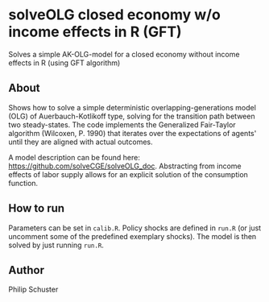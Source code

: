 # solveOLG closed economy w/o income effects in R (GFT)
Solves a simple AK-OLG-model for a closed economy without income effects in R (using GFT algorithm)

## About
Shows how to solve a simple deterministic overlapping-generations model (OLG) of Auerbauch-Kotlikoff type, solving for the transition path between two steady-states. The code implements the Generalized Fair-Taylor algorithm (Wilcoxen, P. 1990) that iterates over the expectations of agents' until they are aligned with actual outcomes.

A model description can be found here: <https://github.com/solveCGE/solveOLG_doc>. Abstracting from income effects of labor supply allows for an explicit solution of the consumption function.

## How to run
Parameters can be set in `calib.R`. Policy shocks are defined in `run.R` (or just uncomment some of the predefined exemplary shocks). The model is then solved by just running `run.R`. 

## Author
Philip Schuster
